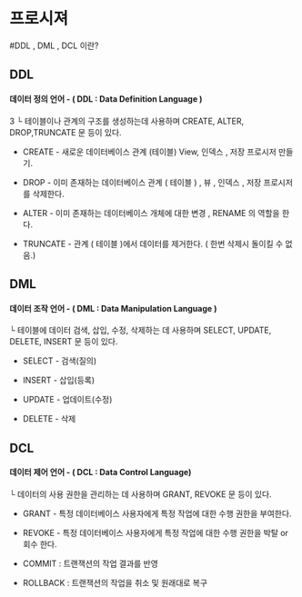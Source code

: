 # 프로시져

#DDL , DML , DCL 이란?

## DDL

#### 데이터 정의 언어 - ( DDL : Data Definition Language )

3
└ 테이블이나 관계의 구조를 생성하는데 사용하며 CREATE, ALTER, DROP,TRUNCATE 문 등이 있다.

- CREATE - 새로운 데이터베이스 관계 (테이블) View, 인덱스 , 저장 프로시저 만들기.

- DROP - 이미 존재하는 데이터베이스 관계 ( 테이블 ) , 뷰 , 인덱스 , 저장 프로시저를 삭제한다.

- ALTER - 이미 존재하는 데이터베이스 개체에 대한 변경 , RENAME 의 역할을 한다.

- TRUNCATE - 관계 ( 테이블 )에서 데이터를 제거한다. ( 한번 삭제시 돌이킬 수 없음.)

## DML

#### 데이터 조작 언어 - ( DML : Data Manipulation Language )

└ 테이블에 데이터 검색, 삽입, 수정, 삭제하는 데 사용하며 SELECT, UPDATE, DELETE, INSERT 문 등이 있다.

- SELECT - 검색(질의)

- INSERT - 삽입(등록)

- UPDATE - 업데이트(수정)

- DELETE - 삭제

## DCL

#### 데이터 제어 언어 - ( DCL : Data Control Language)

└ 데이터의 사용 권한을 관리하는 데 사용하며 GRANT, REVOKE 문 등이 있다.

- GRANT - 특정 데이터베이스 사용자에게 특정 작업에 대한 수행 권한을 부여한다.

- REVOKE - 특정 데이터베이스 사용자에게 특정 작업에 대한 수행 권한을 박탈 or 회수 한다.

- COMMIT : 트랜잭션의 작업 결과를 반영

- ROLLBACK : 트랜잭션의 작업을 취소 및 원래대로 복구
